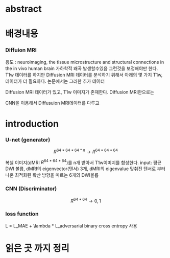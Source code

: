 # abstract

# 배경내용
### Diffuion MRI
용도 : neuroimaging, the tissue microstructure and structural connections in the in vivo human brain
가하학적 왜곡 발생할수있음 그런것을 보정해야만 한다.
T1w 데이터를 
하지만 Diffusion MRI 데이터를 분석하기 위해서 아래의 몇 가지 T1w, 데이터가 더 필요하다.
논문에서는 그러한 추가 데이터 


Diffusion MRI 데이터가 있고, T1w 이미지가 존재한다.
Diffusion MRI만으로는 

CNN을 이용해서 Diffusuion MRI데이터를 다루고 

# introduction


### U-net (generator)
$$ R^{64 * 64 * 64 * n} \to R^{64 * 64 * 64} $$

복셀 이미지(dMRI $R^{64 * 64 * 64}$)를 n개 받아서 T1w이미지를 합성한다.
input: 평균 DWI 볼륨, dMRI의 eigenvector(텐서) 3개, dMRI의 eigenvalue
맞춰진 텐서로 부터 나온 최적화된 확산 방향을 따르는 6개의 DWI볼륨



### CNN (Discriminator)
$$ R^{64 * 64} \to 0,1 $$


### loss function
L = L_MAE + \lambda * L_adversarial
binary cross entropy 사용

# 읽은 곳 까지 정리
